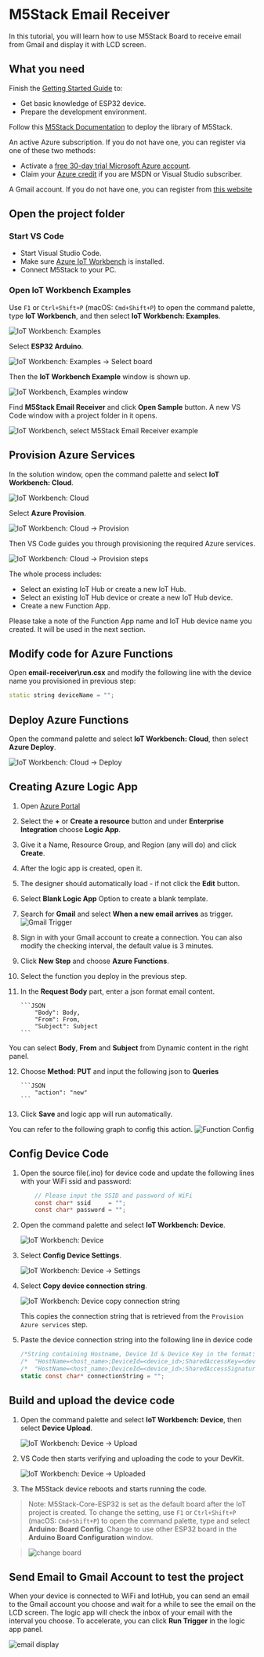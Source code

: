# M5Stack Email Receiver

In this tutorial, you will learn how to use M5Stack Board to receive email from Gmail and display it with LCD screen.

## What you need

Finish the [Getting Started Guide](./esp32-get-started.md) to:

- Get basic knowledge of ESP32 device.
- Prepare the development environment.

Follow this [M5Stack Documentation](http://www.m5stack.com/assets/docs/index.html#installing-the-esp32-arduino-core/) to deploy the library of M5Stack.

An active Azure subscription. If you do not have one, you can register via one of these two methods:

- Activate a [free 30-day trial Microsoft Azure account](https://azure.microsoft.com/free/).
- Claim your [Azure credit](https://azure.microsoft.com/pricing/member-offers/msdn-benefits-details/) if you are MSDN or Visual Studio subscriber.

A Gmail account. If you do not have one, you can register from [this website](https://accounts.google.com/signup/v2/webcreateaccount?flowName=GlifWebSignIn&flowEntry=SignUp/)


## Open the project folder

### Start VS Code

- Start Visual Studio Code.
- Make sure [Azure IoT Workbench](https://marketplace.visualstudio.com/items?itemName=vsciot-vscode.vscode-iot-workbench) is installed.
- Connect M5Stack to your PC.

### Open IoT Workbench Examples

Use `F1` or `Ctrl+Shift+P` (macOS: `Cmd+Shift+P`) to open the command palette, type **IoT Workbench**, and then select **IoT Workbench: Examples**.

![IoT Workbench: Examples](media/iot-workbench-examples-cmd.png)

Select **ESP32 Arduino**.

![IoT Workbench: Examples -> Select board](media/iot-workbench-examples-board.png)

Then the **IoT Workbench Example** window is shown up.

![IoT Workbench, Examples window](media/iot-workbench-examples.png)

Find **M5Stack Email Receiver** and click **Open Sample** button. A new VS Code window with a project folder in it opens.

![IoT Workbench, select M5Stack Email Receiver example](media/m5stack-email-receiver/open-example-m5stack-email-receiver.jpg)

## Provision Azure Services

In the solution window, open the command palette and select **IoT Workbench: Cloud**.

![IoT Workbench: Cloud](media/iot-workbench-cloud.png)

Select **Azure Provision**.

![IoT Workbench: Cloud -> Provision](media/iot-workbench-cloud-provision.png)

Then VS Code guides you through provisioning the required Azure services.

![IoT Workbench: Cloud -> Provision steps](media/iot-workbench-cloud-provision-steps3.png)

The whole process includes:

- Select an existing IoT Hub or create a new IoT Hub.
- Select an existing IoT Hub device or create a new IoT Hub device. 
- Create a new Function App.

Please take a note of the Function App name and IoT Hub device name you created. It will be used in the next section.

## Modify code for Azure Functions
Open **email-receiver\run.csx** and modify the following line with the device name you provisioned in previous step:
```cpp
static string deviceName = "";
```

## Deploy Azure Functions

Open the command palette and select **IoT Workbench: Cloud**, then select **Azure Deploy**.

![IoT Workbench: Cloud -> Deploy](media/iot-workbench-cloud-deploy.png)


## Creating Azure Logic App

1. Open [Azure Portal](https://portal.azure.com)
2. Select the **+** or **Create a resource** button and under **Enterprise Integration** choose **Logic App**.
3. Give it a Name, Resource Group, and Region (any will do) and click **Create**.
4. After the logic app is created, open it.
5. The designer should automatically load - if not click the **Edit** button.
6. Select **Blank Logic App** Option to create a blank template.
7. Search for **Gmail** and select **When a new email arrives** as trigger.
![Gmail Trigger](media/m5stack-email-receiver/m5stack-email-receiver-gmail-trigger.png)
8. Sign in with your Gmail account to create a connection. You can also modify the checking interval, the default value is 3 minutes.
9. Click **New Step** and choose **Azure Functions**.
10. Select the function you deploy in the previous step.
11. In the **Request Body** part, enter a json format email content.

		```JSON
			"Body": Body,
			"From": From,
			"Subject": Subject
		```

You can select **Body**, **From** and **Subject** from Dynamic content in the right panel.

12. Choose **Method: PUT** and input the following json to **Queries**

		```JSON
			"action": "new"
		```

13. Click **Save** and logic app will run automatically.

You can refer to the following graph to config this action.
![Function Config](media/m5stack-email-receiver/m5stack-email-receiver-function-config.png)

## Config Device Code

1. Open the source file(.ino) for device code and update the following lines with your WiFi ssid and password:
    ```csharp
		// Please input the SSID and password of WiFi
		const char* ssid     = "";
		const char* password = "";
    ```

2. Open the command palette and select **IoT Workbench: Device**.

	![IoT Workbench: Device](media/iot-workbench-device.png)

3. Select **Config Device Settings**.

	![IoT Workbench: Device -> Settings](media/iot-workbench-device-settings.png)

4. Select **Copy device connection string**.

	![IoT Workbench: Device copy connection string](media/esp32-get-started/copy-connection-string.png)

   This copies the connection string that is retrieved from the `Provision Azure services` step.

5. Paste the device connection string into the following line in device code
    ```csharp
	/*String containing Hostname, Device Id & Device Key in the format:                         */
	/*  "HostName=<host_name>;DeviceId=<device_id>;SharedAccessKey=<device_key>"                */
	/*  "HostName=<host_name>;DeviceId=<device_id>;SharedAccessSignature=<device_sas_token>"    */
	static const char* connectionString = "";
    ```

## Build and upload the device code

1. Open the command palette and select **IoT Workbench: Device**, then select **Device Upload**.

	![IoT Workbench: Device -> Upload](media/iot-workbench-device-upload.png)

2. VS Code then starts verifying and uploading the code to your DevKit.

	![IoT Workbench: Device -> Uploaded](media/esp32-get-started/esp32-device-uploaded.png)

3. The M5Stack device reboots and starts running the code.

>Note: M5Stack-Core-ESP32 is set as the default board after the IoT project is created. To change the setting, use `F1` or `Ctrl+Shift+P` (macOS: `Cmd+Shift+P`) to open the command palette, type and select **Arduino: Board Config**. Change to use other ESP32 board in the **Arduino Board Configuration** window.

>![change board](media/esp32-get-started/change-board.png)


## Send Email to Gmail Account to test the project

When your device is connected to WiFi and IotHub, you can send an email to the Gmail account you choose and wait for a while to see the email on the LCD screen. The logic app will check the inbox of your email with the interval you choose. To accelerate, you can click **Run Trigger** in the logic app panel.

![email display](media/m5stack-email-receiver/m5stack-email-display.jpg)
